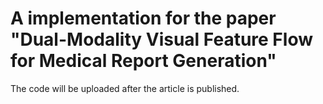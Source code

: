 # A implementation for the paper "Dual-Modality Visual Feature Flow for Medical Report Generation"

The code will be uploaded after the article is published.


